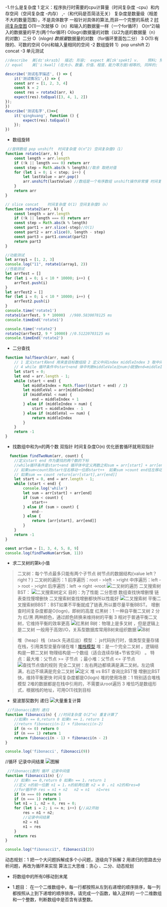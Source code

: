 -1.什么是复杂度 1 定义：程序执行时需要的cpu计算量（时间复杂度 -cpu）和内存空间（空间复杂度 -内存） ,-（和代码是否简洁无关） 复杂度是数量级（相差不大的数量范围），不是具体数字 一般针对具体的算法,而非一个完整的系统
2 [时间复杂度图](.算法_images/fdab399b.png)
O(1)一次就够 O（n）和输入的数据量一样（一个for循环） O(n^2)输入的数据量的平方(两个for循环)   O(logn)数据量的对数（以2为底的数据量（n）的对数）二分 O（n*logn) 数据量*数据量的对数
（for循环里面包二分） 3 O(1):有限的、可数的空间 O(n)和输入量相同的空间 -2 数组旋转 1）pop unshift 2）concat -3 单元测试

```javascript
//describe 	美[dɪˈskraɪb]  描述; 形容;  expect 美[ɪkˈspekt] v.	预料; 预期; 预计; 等待; 期待; 盼望; 要求; 指望; 猜想;
// equal 	美[ˈiːkwəl] (在大小、数量、价值、程度、能力等方面)相等的, 同样的; 

describe('测试名字描述', () => {
    it('测试情况1',() => {
    const arr = [1, 2, 3, 4]
    const k = 2
    const res = rotate2(arr, k)
    expect(res).toEqual([3, 4, 1, 2])
});
})
describe('测试名字',()=>{
    it('qingkuang', function () {
        expect(res).toEqual()
    });
})
```
- 数组旋转

```javascript
 //旋转数组 pop unshift  时间复杂度 O(n^2) 空间复杂度O（1）
function rotate1(arr, k) {
    const length = arr.length
    if (!k || length === 0) return arr
    const step = Math.abs(k % length)//取余 取绝对值
    for (let i = 0; i < step; i++) {
        let lastValue = arr.pop()
        arr.unshift(lastValue) //数组是一个有序数组 unshift操作非常慢 时间复杂度是O(n)  ，数组是连续的内存空间
    }
    return arr
}

// slice concat    时间复杂度 O(1) 空间复杂度O（n）
function rotate2(arr, k) {
    const length = arr.length
    if (!k || length === 0) return arr
    const step = Math.abs(k % length)
    const part1 = arr.slice(-step)//O(1)
    const part2 = arr.slice(0, length - step)
    const part3 = part1.concat(part2)
    return part3
}

//功能测试
let array1 = [1, 2, 3]
console.log("11", rotate1(array1, 2))
//性能测试
let arrTest = []
for (let i = 0; i < 10 * 10000; i++) {
    arrTest.push(i)
}
let arrTest2 = []
for (let i = 0; i < 10 * 10000; i++) {
    arrTest2.push(i)
}
console.time('rotate1')
rotate1(arrTest, 9 * 10000)  //980.5830078125 ms
console.timeEnd('rotate1')

console.time('rotate2')
rotate2(arrTest2, 9 * 10000) //0.51220703125 ms
console.timeEnd('rotate2')


```

- 二分查找

```javascript
function halfSearch(arr, num) {
    // 1 定义start和end 用来查目标数组段 2 定义中间index middleIndex 3 取中间值middleVal = arr[middleIndex] 
    // 4 while 循环条件中start<end 体中判断middleVale比num小就使end=middleInde+1 ，middleVal比num大就使start = middleIndex-1 ，middleVal等于num就return middleIndex
    let start = 0;
    let end = arr.length - 1;
    while (start < end) {
        let middleIndex = Math.floor((start + end) / 2)
        let middleVal = arr[middleIndex]
        if (middleVal < num) {
            end = middleIndex + 1
        } else if (middleIndex > num) {
            start = middleIndex - 1
        } else if (middleVal == num) {
            return middleIndex
        }
    }
    return -1
}
```

- 找数组中和为n的两个数 双指针 时间复杂度O(n)  优化嵌套循环就用双指针

```javascript
  function findTwoNum(arr, count) {
    //定义start end 作为要找的两个数的下标
    //while循环条件是start<end 循环体中定义两数之和sum = arr[start] + arr[end]
    // 如果sum<count则start往右移动一位即start++  如果sum >count end往左移动一位即end--
    // 如果sum == count return[arr[start],arr[end]]
    let start = 0, end = arr.length - 1;
    while (start < end) {
        console.log('while')
        let sum = arr[start] + arr[end]
        if (sum < count) {
            start++
        } else if (sum > count) {
            end--
        } else {
            return [arr[start], arr[end]]
        }
    }
    return -1
}

const arrSum = [1, 3, 4, 5, 8, 9]
console.log(findTwoNum(arrSum, 11))
```

- 求二叉树的第k小值

> 二叉树：每个节点最多只能有两个子节点 树节点的数据结构{value left？ right？}
> 二叉树的遍历：1 前序遍历：root - >left - >right 中序遍历：left -> root - >right 后序遍历：left -> right ->root
![二叉树的遍历](.算法_images/23dce21f.png)
> 二叉搜索树BST： ![二叉搜索树定义](.算法_images/ca6fe712.png) 目的：为了性能 二分思想 数组查找快增删慢 链表查找慢增删快 二叉搜索树查找增删都快所以性能好
![二叉搜索树](.算法_images/ea8b7198.png)
> 平衡二叉搜索树BBST：BST如果不平衡就成了链表,所以要尽量平衡BBST。 增删查时间复杂度都是O(logn)，即树的高度
> 红黑树：1 一种自平衡二叉树 2 分为 红/黑 两种颜色，通过颜色转换来维持树的平衡 3 相对于普通平衡二叉树，它维持平衡的效率更高 ![红黑树](.算法_images/ab0bd450.png)
> B树：物理上是多叉树 ，但是逻辑上是二叉树 一般用于高效I/O，关系型数据库常用B树来组织数据 ![B树](.算法_images/bba694ee.png)

> 堆（heap）栈（stack 先进后出）模型 ： js代码执行时，值类型变量存储在栈，引用类型变量存储在堆 ! [堆栈模型](.算法_images/ccdf85d4.png)
堆：是一个完全二叉树 。逻辑结构是一颗二叉树 物理结构是一个数组（适合连续存储+节省空间） 。 特点：最大堆：父节点 >= 子节点 ；最小堆：父节点 <= 子节点  ![查找节点值的规则](.算法_images/3bd7f691.png)
完全二叉树：左右两边都填满是满二叉树。左边填满，右边不填满是完全二叉树  ![定义](.算法_images/ec451751.png)
> 堆 vs BST 查询比BST慢 增删比BST快，维持平衡更快 时间复杂度都是O(logn)
> 堆的使用场景：1 特别适合堆栈模型 2堆的数据都是在栈中引用的，不需要从root遍历 3 堆恰巧是数组形式，根据栈的地址，可用O(1)找到目标

- 斐波那契数列 递归 ![大量重复计算](.算法_images/cd17cd30.png)

```javascript
 //fibonacci数列 递归
function fibonacci(n) { //时间复杂度 O(2^n) 重复计算了
    //如果n == 0,return 0 如果n == 1，return 1
    //return fibonacci(n-1) + fibonacci(n-2)
    if (n <= 0) return 0
    if (n === 1) return 1
    return fibonacci(n - 1) + fibonacci(n - 2)
}

console.log('fibonacci', fibonacci(9))
```

//循环 记录中间结果 ![图解](.算法_images/1f7afcc5.png)

```javascript
 //fibonacci数列 循环 记录中间值
function fibonacci1(n) {//
    // 如果n == 0,return 0 如果n == 1，return 1
    //定义 n的前一位数 n1 = 1，n的前两位数 n2 = 0 ，n1 n2的和res=0
    //for循环中 res = n1 + n2   n2 = n1   n1=res
    if (n === 0) return 0
    if (n === 1) return 1
    let n1 = 1, n2 = 0, res = 0;
    for (let i = 2; i <= n; i++) {//从2开始
        res = n1 + n2;
        //记录中间结果
        n2 = n1
        n1 = res
    }
    return res
}

console.log("fibonacci1", fibonacci1(2))

```

动态规划：1 把一个大问题拆解成多个小问题，逐级向下拆解 2 用递归的思路去分析问题，再改为循环来实现 算法三大思维：贪心 、二分、动态规划

- 将数组中的所有0移动到末尾




- 1.题目： 在一个二维数组中，每一行都按照从左到右递增的顺序排序，每一列都按照从上到下递增的顺序排序。请完成一个函数，输入这样的 一个二维数组和一个整数，判断数组中是否含有该整数。
  

